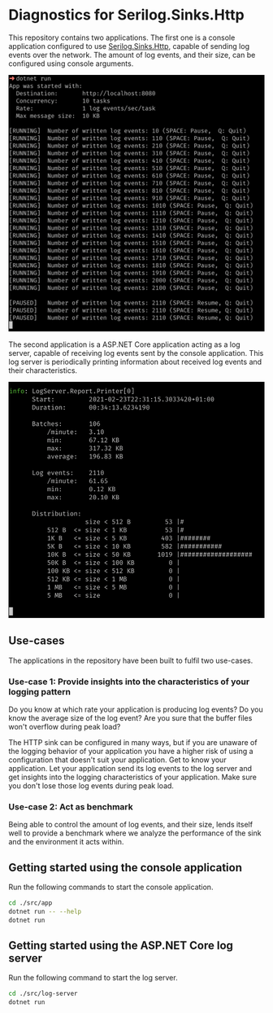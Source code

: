 # Diagnostics for Serilog.Sinks.Http

This repository contains two applications. The first one is a console application configured to use [Serilog.Sinks.Http](https://github.com/FantasticFiasco/serilog-sinks-http), capable of sending log events over the network. The amount of log events, and their size, can be configured using console arguments.

![Console app](./assets/app.png)

The second application is a ASP.NET Core application acting as a log server, capable of receiving log events sent by the console application. This log server is periodically printing information about received log events and their characteristics.

![Log server](./assets/log-server.png)

## Use-cases

The applications in the repository have been built to fulfil two use-cases.

### Use-case 1: Provide insights into the characteristics of your logging pattern

Do you know at which rate your application is producing log events? Do you know the average size of the log event? Are you sure that the buffer files won't overflow during peak load?

The HTTP sink can be configured in many ways, but if you are unaware of the logging behavior of your application you have a higher risk of using a configuration that doesn't suit your application. Get to know your application. Let your application send its log events to the log server and get insights into the logging characteristics of your application. Make sure you don't lose those log events during peak load.

### Use-case 2: Act as benchmark

Being able to control the amount of log events, and their size, lends itself well to provide a benchmark where we analyze the performance of the sink and the environment it acts within.

## Getting started using the console application

Run the following commands to start the console application.

```bash
cd ./src/app
dotnet run -- --help
dotnet run
```

## Getting started using the ASP.NET Core log server

Run the following command to start the log server.

```bash
cd ./src/log-server
dotnet run
```
